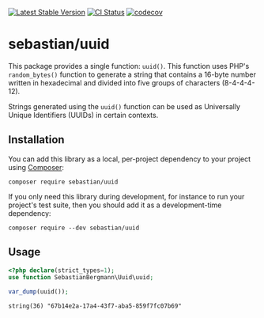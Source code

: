 [![Latest Stable Version](https://poser.pugx.org/sebastian/uuid/v/stable.png)](https://packagist.org/packages/sebastian/uuid)
[![CI Status](https://github.com/sebastianbergmann/uuid/workflows/CI/badge.svg)](https://github.com/sebastianbergmann/uuid/actions)
[![codecov](https://codecov.io/gh/sebastianbergmann/uuid/branch/main/graph/badge.svg)](https://codecov.io/gh/sebastianbergmann/uuid)

# sebastian/uuid

This package provides a single function: `uuid()`. This function uses PHP's `random_bytes()` function to generate a string that contains a 16-byte number written in hexadecimal and divided into five groups of characters (8-4-4-4-12).

Strings generated using the `uuid()` function can be used as Universally Unique Identifiers (UUIDs) in certain contexts.  

## Installation

You can add this library as a local, per-project dependency to your project using [Composer](https://getcomposer.org/):

```
composer require sebastian/uuid
```

If you only need this library during development, for instance to run your project's test suite, then you should add it as a development-time dependency:

```
composer require --dev sebastian/uuid
```

## Usage

```php
<?php declare(strict_types=1);
use function SebastianBergmann\Uuid\uuid;

var_dump(uuid());
```
```
string(36) "67b14e2a-17a4-43f7-aba5-859f7fc07b69"
```

